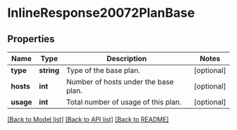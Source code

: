 # InlineResponse20072PlanBase

## Properties
Name | Type | Description | Notes
------------ | ------------- | ------------- | -------------
**type** | **string** | Type of the base plan. | [optional] 
**hosts** | **int** | Number of hosts under the base plan. | [optional] 
**usage** | **int** | Total number of usage of this plan. | [optional] 

[[Back to Model list]](../README.md#documentation-for-models) [[Back to API list]](../README.md#documentation-for-api-endpoints) [[Back to README]](../README.md)


